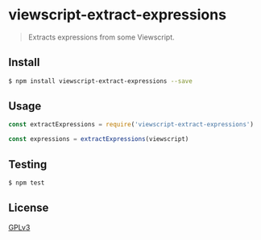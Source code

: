 # viewscript-extract-expressions

> Extracts expressions from some Viewscript.

## <a name="install"></a>Install
```bash
$ npm install viewscript-extract-expressions --save
```

## <a name="usage"></a>Usage

```javascript
const extractExpressions = require('viewscript-extract-expressions')

const expressions = extractExpressions(viewscript)

```

## <a name="test"></a>Testing

```bash
$ npm test
```

## <a name="license"></a>License
[GPLv3](https://github.com/wmfs/viewscript/blob/master/LICENSE)
